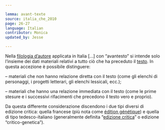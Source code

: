 ```yaml
---

lemma: avant-texte
source: italia_che_2010
page: 26-27
language: Italian
contributor: Monica
updated_by: Jesse

---
```


Nella [filologia d’autore](filologiaDAutore.html) applicata in Italia […] con “avantesto” si intende solo l’insieme dei dati materiali relativi a tutto ciò che ha preceduto il [testo](text.html). In questa accezione è possibile distinguere:

– materiali che non hanno relazione diretta con il testo (come gli elenchi di personaggi, i progetti letterari, gli elenchi lessicali, ecc.);

– materiali che hanno una relazione immediata con il testo (come le prime stesure e i successivi rifacimenti che precedono il testo vero e proprio).

Da questa differente considerazione discendono i due tipi diversi di edizione critica: quella francese (più nota come [édition génétique](editionGenetic.html)) e quella di tipo tedesco-italiano (generalmente definita “[edizione critica](editionCritical.html)” o edizione “critico-genetica”).
